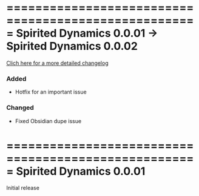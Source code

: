 =====================================================
Spirited Dynamics 0.0.01 -> Spirited Dynamics 0.0.02
=====================================================
[Clich here for a more detailed changelog](https://github.com/Wxrlds/SpiritedDynamics/commit/63e3d9759883334f7ae0f40b96260cd6ed225887)

### Added
- Hotfix for an important issue

### Changed
- Fixed Obsidian dupe issue

=====================================================
Spirited Dynamics 0.0.01
=====================================================
Initial release